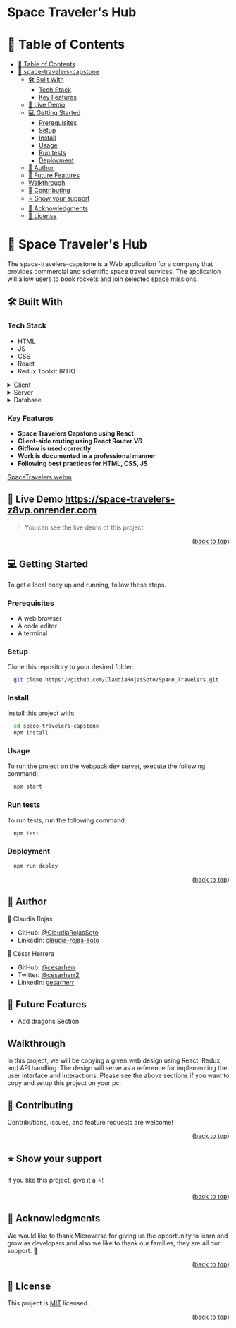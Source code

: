 <h1>Space Traveler's Hub</h1>

<a name="readme-top"></a>

<!-- TABLE OF CONTENTS -->

# 📗 Table of Contents

- [📗 Table of Contents](#-table-of-contents)
- [📖 space-travelers-capstone](#-space-travelers-capstone)
  - [🛠 Built With ](#-built-with-)
    - [Tech Stack ](#tech-stack-)
    - [Key Features ](#key-features-)
  - [🚀 Live Demo ](#-live-demo-)
  - [💻 Getting Started ](#-getting-started-)
    - [Prerequisites](#prerequisites)
    - [Setup](#setup)
    - [Install](#install)
    - [Usage](#usage)
    - [Run tests](#run-tests)
    - [Deployment](#deployment)
  - [👥 Author ](#-author-)
  - [🔭 Future Features ](#-future-features-)
  - [Walkthrough ](#walkthrough-)
  - [🤝 Contributing ](#-contributing-)
  - [⭐️ Show your support ](#️-show-your-support-)
  - [🙏 Acknowledgments ](#-acknowledgments-)
  - [📝 License ](#-license-)

<!-- PROJECT DESCRIPTION -->

# 📖 Space Traveler's Hub<a name="about-project"></a>

The space-travelers-capstone is a Web application for a company that provides commercial and scientific space travel services. The application will allow users to book rockets and join selected space missions.


## 🛠 Built With <a name="built-with"></a>

### Tech Stack <a name="tech-stack"></a>

- HTML
- JS
- CSS
- React
- Redux Toolkit (RTK)

<details>
  <summary>Client</summary>
  - HTML<br>
  - JS<br>
  - CSS<br>
  - React
</details>

<details>
  <summary>Server</summary>
    - Null
</details>

<details>
<summary>Database</summary>
    - Null
</details>

### Key Features <a name="key-features"></a>

- **Space Travelers Capstone using React**
- **Client-side routing using React Router V6**
- **Gitflow is used correctly**
- **Work is documented in a professional manner**
- **Following best practices for HTML, CSS, JS**

<!-- LIVE DEMO -->




[SpaceTravelers.webm](https://github.com/ClaudiaRojasSoto/Space_Travelers/assets/111262493/c6a3917d-a45b-4818-9d94-191a8192c06c)
## 🚀 Live Demo <a name="live-demo"> https://space-travelers-z8vp.onrender.com</a>

> You can see the live demo of this project 



<p align="right">(<a href="#readme-top">back to top</a>)</p>

<!-- GETTING STARTED -->

## 💻 Getting Started <a name="getting-started"></a>

To get a local copy up and running, follow these steps.

### Prerequisites

- A web browser
- A code editor
- A terminal

### Setup

Clone this repository to your desired folder:

```sh
  git clone https://github.com/ClaudiaRojasSoto/Space_Travelers.git
```

### Install

Install this project with:

```sh
  cd space-travelers-capstone
  npm install
```

### Usage

To run the project on the webpack dev server, execute the following command:

```sh
  npm start
```

### Run tests

To run tests, run the following command:


```sh
  npm test
```

### Deployment

```sh
  npm run deploy
```

<p align="right">(<a href="#readme-top">back to top</a>)</p>

<!-- AUTHORS -->

## 👥 Author <a name="authors"></a>

👤 Claudia Rojas

- GitHub: [@ClaudiaRojasSoto](https://github.com/ClaudiaRojasSoto)
- LinkedIn: [claudia-rojas-soto](https://www.linkedin.com/in/claudia-rojas-soto)

👤 César Herrera

- GitHub: [@cesarherr](https://github.com/Cesarherr)
- Twitter: [@cesarherr2](https://twitter.com/cesarherr2)
- LinkedIn: [cesarherr](https://www.linkedin.com/in/cesarherr/)

## 🔭 Future Features <a name="future-features"></a>

- Add dragons Section

## Walkthrough <a name="walkthrough"></a>

In this project, we will be copying a given web design using React, Redux, and API handling. The design will serve as a reference for implementing the user interface and interactions.
Please see the above sections if you want to copy and setup this project on your pc.

<!-- CONTRIBUTING -->

## 🤝 Contributing <a name="contributing"></a>

Contributions, issues, and feature requests are welcome!

<p align="right">(<a href="#readme-top">back to top</a>)</p>

<!-- SUPPORT -->

## ⭐️ Show your support <a name="support"></a>

If you like this project, give it a ⭐️!

<p align="right">(<a href="#readme-top">back to top</a>)</p>

## 🙏 Acknowledgments <a name="acknowledgements"></a>

We would like to thank Microverse for giving us the opportunity to learn and grow as developers and also we like to thank our families, they are all our support. 🌟

<p align="right">(<a href="#readme-top">back to top</a>)</p>

<!-- LICENSE -->

## 📝 License <a name="license"></a>

This project is [MIT](./LICENSE) licensed.

<p align="right">(<a href="#readme-top">back to top</a>)</p>
